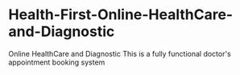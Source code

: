 # Health-First-Online-HealthCare-and-Diagnostic
Online HealthCare and Diagnostic
This is a fully functional doctor's appointment booking system
